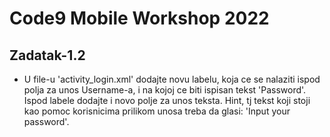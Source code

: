 # Code9 Mobile Workshop 2022

## Zadatak-1.2
- U file-u 'activity_login.xml' dodajte novu labelu, koja ce se nalaziti ispod polja za unos Username-a, 
  i na kojoj ce biti ispisan tekst 'Password'. Ispod labele dodajte i novo polje za unos teksta. Hint, tj tekst koji stoji kao
  pomoc korisnicima prilikom unosa treba da glasi: 'Input your password'.